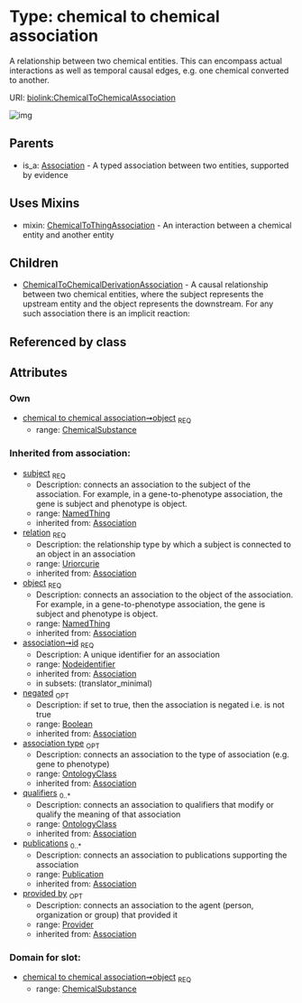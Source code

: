 
# Type: chemical to chemical association


A relationship between two chemical entities. This can encompass actual interactions as well as temporal causal edges, e.g. one chemical converted to another.

URI: [biolink:ChemicalToChemicalAssociation](https://w3id.org/biolink/vocab/ChemicalToChemicalAssociation)


![img](http://yuml.me/diagram/nofunky;dir:TB/class/\[Provider]<provided%20by(i)%200..1-%20\[ChemicalToChemicalAssociation&#124;relation(i):uriorcurie;id(i):nodeidentifier;negated(i):boolean%20%3F],%20\[Publication]<publications(i)%200..*-%20\[ChemicalToChemicalAssociation],%20\[OntologyClass]<qualifiers(i)%200..*-%20\[ChemicalToChemicalAssociation],%20\[OntologyClass]<association%20type(i)%200..1-%20\[ChemicalToChemicalAssociation],%20\[NamedThing]<subject(i)%201..1-%20\[ChemicalToChemicalAssociation],%20\[ChemicalSubstance]<object%201..1-%20\[ChemicalToChemicalAssociation],%20\[ChemicalToChemicalAssociation]uses%20-.->\[ChemicalToThingAssociation],%20\[ChemicalToChemicalAssociation]^-\[ChemicalToChemicalDerivationAssociation],%20\[Association]^-\[ChemicalToChemicalAssociation])

## Parents

 *  is_a: [Association](Association.md) - A typed association between two entities, supported by evidence

## Uses Mixins

 *  mixin: [ChemicalToThingAssociation](ChemicalToThingAssociation.md) - An interaction between a chemical entity and another entity

## Children

 * [ChemicalToChemicalDerivationAssociation](ChemicalToChemicalDerivationAssociation.md) - A causal relationship between two chemical entities, where the subject represents the upstream entity and the object represents the downstream. For any such association there is an implicit reaction:

## Referenced by class


## Attributes


### Own

 * [chemical to chemical association➞object](chemical_to_chemical_association_object.md)  <sub>REQ</sub>
    * range: [ChemicalSubstance](ChemicalSubstance.md)

### Inherited from association:

 * [subject](subject.md)  <sub>REQ</sub>
    * Description: connects an association to the subject of the association. For example, in a gene-to-phenotype association, the gene is subject and phenotype is object.
    * range: [NamedThing](NamedThing.md)
    * inherited from: [Association](Association.md)
 * [relation](relation.md)  <sub>REQ</sub>
    * Description: the relationship type by which a subject is connected to an object in an association
    * range: [Uriorcurie](type/Uriorcurie.md)
    * inherited from: [Association](Association.md)
 * [object](object.md)  <sub>REQ</sub>
    * Description: connects an association to the object of the association. For example, in a gene-to-phenotype association, the gene is subject and phenotype is object.
    * range: [NamedThing](NamedThing.md)
    * inherited from: [Association](Association.md)
 * [association➞id](association_id.md)  <sub>REQ</sub>
    * Description: A unique identifier for an association
    * range: [Nodeidentifier](type/Nodeidentifier.md)
    * inherited from: [Association](Association.md)
    * in subsets: (translator_minimal)
 * [negated](negated.md)  <sub>OPT</sub>
    * Description: if set to true, then the association is negated i.e. is not true
    * range: [Boolean](type/Boolean.md)
    * inherited from: [Association](Association.md)
 * [association type](association_type.md)  <sub>OPT</sub>
    * Description: connects an association to the type of association (e.g. gene to phenotype)
    * range: [OntologyClass](OntologyClass.md)
    * inherited from: [Association](Association.md)
 * [qualifiers](qualifiers.md)  <sub>0..*</sub>
    * Description: connects an association to qualifiers that modify or qualify the meaning of that association
    * range: [OntologyClass](OntologyClass.md)
    * inherited from: [Association](Association.md)
 * [publications](publications.md)  <sub>0..*</sub>
    * Description: connects an association to publications supporting the association
    * range: [Publication](Publication.md)
    * inherited from: [Association](Association.md)
 * [provided by](provided_by.md)  <sub>OPT</sub>
    * Description: connects an association to the agent (person, organization or group) that provided it
    * range: [Provider](Provider.md)
    * inherited from: [Association](Association.md)

### Domain for slot:

 * [chemical to chemical association➞object](chemical_to_chemical_association_object.md)  <sub>REQ</sub>
    * range: [ChemicalSubstance](ChemicalSubstance.md)
